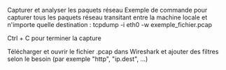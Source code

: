 Capturer et analyser les paquets réseau
Exemple de commande pour capturer tous les paquets réseau transitant entre la machine locale et n'importe quelle destination : tcpdump -i eth0 -w exemple_fichier.pcap

Ctrl + C pour terminer la capture

Télécharger et ouvrir le fichier .pcap dans Wireshark et ajouter des filtres selon le besoin (par exemple "http", "ip.dest", ...)

